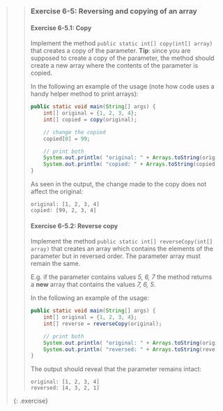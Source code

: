 >> ### Exercise 6-5: Reversing and copying of an array
>>
>> #### Exercise 6-5.1: Copy
>>
>> Implement the method `public static int[] copy(int[] array)` that creates a copy of the parameter. **Tip**: since you are supposed to create a copy of the parameter, the method should create a new array where the contents of the parameter is copied.
>>
>> In the following an example of the usage (note how code uses a handy helper method to print arrays):
>>
>>```java
>> public static void main(String[] args) {
>>     int[] original = {1, 2, 3, 4};
>>     int[] copied = copy(original);
>>
>>     // change the copied
>>     copied[0] = 99;
>>
>>     // print both
>>     System.out.println( "original: " + Arrays.toString(original));
>>     System.out.println( "copied: " + Arrays.toString(copied));
>> }
>>```
>>
>> As seen in the output, the change made to the copy does not affect the original:
>>
>>```output
>> original: [1, 2, 3, 4]
>> copied: [99, 2, 3, 4]
>>```
>>
>> #### Exercise 6-5.2: Reverse copy
>>
>> Implement the method `public static int[] reverseCopy(int[] array)` that creates an array which contains the elements of the parameter but in reversed order. The parameter array must remain the same.
>>
>> E.g. if the parameter contains values *5, 6, 7* the method returns a **new** array that contains the values *7, 6, 5*.
>>
>> In the following an example of the usage:
>>
>> ```java
>> public static void main(String[] args) {
>>     int[] original = {1, 2, 3, 4};
>>     int[] reverse = reverseCopy(original);
>>
>>     // print both
>>     System.out.println( "original: " + Arrays.toString(original));
>>     System.out.println( "reversed: " + Arrays.toString(reverse));
>> }
>> ```
>>
>> The output should reveal that the parameter remains intact:
>>
>>```output
>> original: [1, 2, 3, 4]
>> reversed: [4, 3, 2, 1]
>>```
>>
>{: .exercise}